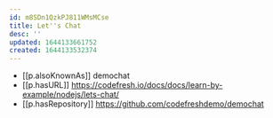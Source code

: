 ```yaml
---
id: m8SDn1QzkPJ811WMsMCse
title: Let''s Chat
desc: ''
updated: 1644133661752
created: 1644133532374
---
```




- [[p.alsoKnownAs]] demochat
- [[p.hasURL]] https://codefresh.io/docs/docs/learn-by-example/nodejs/lets-chat/
- [[p.hasRepository]] https://github.com/codefreshdemo/demochat
